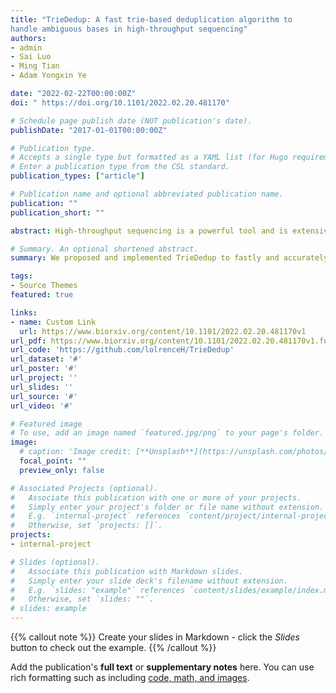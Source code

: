 ```yaml
---
title: "TrieDedup: A fast trie-based deduplication algorithm to
handle ambiguous bases in high-throughput sequencing"
authors:
- admin
- Sai Luo 
- Ming Tian 
- Adam Yongxin Ye

date: "2022-02-22T00:00:00Z"
doi: " https://doi.org/10.1101/2022.02.20.481170"

# Schedule page publish date (NOT publication's date).
publishDate: "2017-01-01T00:00:00Z"

# Publication type.
# Accepts a single type but formatted as a YAML list (for Hugo requirements).
# Enter a publication type from the CSL standard.
publication_types: ["article"]

# Publication name and optional abbreviated publication name.
publication: ""
publication_short: ""

abstract: High-throughput sequencing is a powerful tool and is extensively applied in biological studies. However sequencers may report bases with low qualities and lead to ambiguous bases, 'N's. PCR duplicates introduced in library preparation need to be removed in genomics studies, and several deduplication tools have been developed for this purpose. However, the existing tools cannot deal with 'N's correctly or efficiently. Here we proposed and implemented TrieDedup, which uses trie (prefix tree) structure to compare and store sequences. TrieDedup can handle ambiguous base 'N's, and efficiently deduplicate at the level of raw sequences. We also reduced its memory usage by approximately 20% by implementing restrictedListDict. We benchmarked the performance of the algorithm and showed that TrieDedup can deduplicate reads up to 160-fold faster than pairwise comparison at a cost of 36-fold higher memory usage. TrieDedup algorithm may facilitate PCR deduplication, barcode or UMI assignment and repertoire diversity analysis of large scale high-throughput sequencing datasets with its ultra-fast algorithm that can account for ambiguous bases due to sequencing errors.

# Summary. An optional shortened abstract.
summary: We proposed and implemented TrieDedup to fastly and accurately deduplicate high-throughput sequencing experiments while accounting for sequencing artifacts. TrieDedup uses trie (prefix tree) structure to compare and store sequences. Our benchmark experiments show TrieDedup can deduplicate reads up to 160-fold faster than pairwise comparison at a cost of 36-fold higher memory usage. 

tags:
- Source Themes
featured: true

links:
- name: Custom Link
  url: https://www.biorxiv.org/content/10.1101/2022.02.20.481170v1
url_pdf: https://www.biorxiv.org/content/10.1101/2022.02.20.481170v1.full.pdf
url_code: 'https://github.com/lolrenceH/TrieDedup'
url_dataset: '#'
url_poster: '#'
url_project: ''
url_slides: ''
url_source: '#'
url_video: '#'

# Featured image
# To use, add an image named `featured.jpg/png` to your page's folder. 
image:
  # caption: 'Image credit: [**Unsplash**](https://unsplash.com/photos/s9CC2SKySJM)'
  focal_point: ""
  preview_only: false

# Associated Projects (optional).
#   Associate this publication with one or more of your projects.
#   Simply enter your project's folder or file name without extension.
#   E.g. `internal-project` references `content/project/internal-project/index.md`.
#   Otherwise, set `projects: []`.
projects:
- internal-project

# Slides (optional).
#   Associate this publication with Markdown slides.
#   Simply enter your slide deck's filename without extension.
#   E.g. `slides: "example"` references `content/slides/example/index.md`.
#   Otherwise, set `slides: ""`.
# slides: example
---
```


{{% callout note %}}
Create your slides in Markdown - click the *Slides* button to check out the example.
{{% /callout %}}

Add the publication's **full text** or **supplementary notes** here. You can use rich formatting such as including [code, math, and images](https://docs.hugoblox.com/content/writing-markdown-latex/).
